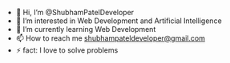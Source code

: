- 👋 Hi, I’m @ShubhamPatelDeveloper
- 👀 I’m interested in Web Development and Artificial Intelligence
- 🌱 I’m currently learning Web Development
- 📫 How to reach me shubhampateldeveloper@gmail.com
- ⚡ fact: I love to solve problems

<!---
ShubhamPatelDeveloper/ShubhamPatelDeveloper is a ✨ special ✨ repository because its `README.md` (this file) appears on your GitHub profile.
You can click the Preview link to take a look at your changes.
--->
